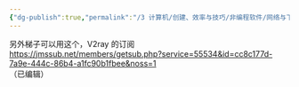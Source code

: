 ```yaml
---
{"dg-publish":true,"permalink":"/3 计算机/创建、效率与技巧/非编程软件/网络与下载工具/vpn/yr订阅/","title":"yr订阅"}
---
```



另外梯子可以用这个，V2ray 的订阅  
https://jmssub.net/members/getsub.php?service=55534&id=cc8c177d-7a9e-444c-86b4-a1fc90b1fbee&noss=1  
（已编辑）